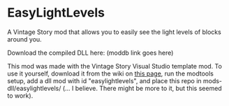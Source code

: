 # EasyLightLevels
A Vintage Story mod that allows you to easily see the light levels of blocks around you.

Download the compiled DLL here: (moddb link goes here)

This mod was made with the Vintage Story Visual Studio template mod. To use it yourself, download it from the wiki on [this page](https://wiki.vintagestory.at/index.php?title=Modding:Setting_up_your_Development_Environment), run the modtools setup, add a dll mod with id "easylightlevels", and place this repo in mods-dll/easylightlevels/ (... I believe. There might be more to it, but this seemed to work).
